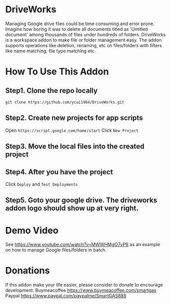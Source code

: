 # DriveWorks

Managing Google drive files could be time consuming and error prone. 
Imagine how boring it was to delete all documents titled as 'Untitled document'
among thousands of files under hundreds of folders. DriveWorks is a workspace 
addon to make file or folder management easy. The addon supports operations like 
deletion, renaming, etc on files/folders with filters like name matching, file 
type matching etc.  

# How To Use This Addon
## Step1. Clone the repo locally
`git clone https://github.com/ycui1984/DriveWorks.git`

## Step2. Create new projects for app scripts 
Open `https://script.google.com/home/start`
Click `New Project`

## Step3. Move the local files into the created project

## Step4. After you have the project
Click `Deploy` and `Test Deployments`

## Step5. Goto your google drive. The driveworks addon logo should show up at very right.

# Demo Video
See https://www.youtube.com/watch?v=MWWHMgO7vP8 as an example on how to manage Google files/folders in batch.

# Donations
If this addon make your life easier, please consider to donate to encourage development.
Buymeacoffee https://www.buymeacoffee.com/smartgas
Paypal https://www.paypal.com/paypalme/SmartGAS888
